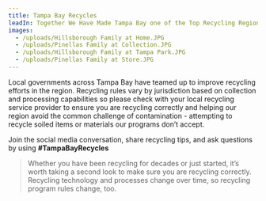 ```yaml
---
title: Tampa Bay Recycles
leadIn: Together We Have Made Tampa Bay one of the Top Recycling Regions in Florida
images:
  - /uploads/Hillsborough Family at Home.JPG
  - /uploads/Pinellas Family at Collection.JPG
  - /uploads/Hillsborough Family at Tampa Park.JPG
  - /uploads/Pinellas Family at Store.JPG
---
```


Local governments across Tampa Bay have teamed up to improve recycling efforts in the region. Recycling rules vary by jurisdiction based on collection and processing capabilities so please check with your local recycling service provider to ensure you are recycling correctly and helping our region avoid the common challenge of contamination - attempting to recycle soiled items or materials our programs don’t accept.

Join the social media conversation, share recycling tips, and ask questions by using **#TampaBayRecycles**

> Whether you have been recycling for decades or just started, it’s worth taking a second look to make sure you are recycling correctly. Recycling technology and processes change over time, so recycling program rules change, too.

